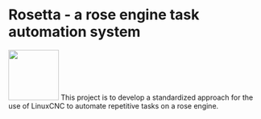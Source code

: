 # Rosetta - a rose engine task automation system
<img src="https://rosetta.colvintools.com/Images/Rosetta%20Logo%20-%20GitHub%20Library.png" width="100">
This project is to develop a standardized approach for the use of LinuxCNC to automate repetitive tasks on a rose engine.
